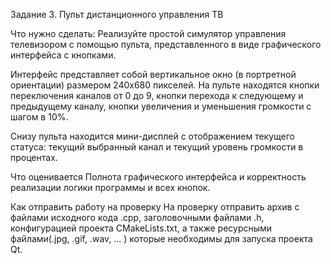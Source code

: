 Задание 3. Пульт дистанционного управления ТВ

Что нужно сделать:
Реализуйте простой симулятор управления телевизором с помощью пульта, представленного в виде графического интерфейса с кнопками.

Интерфейс представляет собой вертикальное окно (в портретной ориентации) размером 240х680 пикселей.
На пульте находятся кнопки переключения каналов от 0 до 9, кнопки перехода к следующему и предыдущему каналу, кнопки увеличения и уменьшения громкости с шагом в 10%.

Снизу пульта находится мини-дисплей с отображением текущего статуса: текущий выбранный канал и текущий уровень громкости в процентах.

Что оценивается
Полнота графического интерфейса и корректность реализации логики программы и всех кнопок.

Как отправить работу на проверку
На проверку отправить архив с файлами исходного кода .cpp, заголовочными файлами .h, конфигурацией проекта CMakeLists.txt,
а также ресурсными файлами(.jpg, .gif, .wav, … ) которые необходимы  для запуска проекта Qt.
